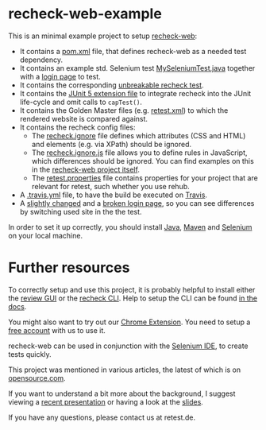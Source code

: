 recheck-web-example
===================

This is an minimal example project to setup [recheck-web](https://github.com/retest/recheck-web):

- It contains a [pom.xml](pom.xml) file, that defines recheck-web as a needed test dependency.
- It contains an example std. Selenium test [MySeleniumTest.java](src/test/java/de/retest/recheck/example/MySeleniumTest.java) together with a [login page](src/test/resources/demo-app.html) to test.
- It contains the corresponding [unbreakable recheck test](src/test/java/de/retest/recheck/example/MyUnbreakableSeleniumTest.java).
- It contains the [JUnit 5 extension file](src/test/resources/META-INF/services/org.junit.jupiter.api.extension.Extension) to integrate recheck into the JUnit life-cycle and omit calls to `capTest()`.
- It contains the Golden Master files (e.g. [retest.xml](src/test/resources/retest/recheck/de.retest.recheck.example.MyUnbreakableSeleniumTest/login.00.recheck/retest.xml)) to which the rendered website is compared against.
- It contains the recheck config files:
    - The [recheck.ignore](.retest/recheck.ignore) file defines which attributes (CSS and HTML) and elements (e.g. via XPath) should be ignored.
    - The [recheck.ignore.js](.retest/recheck.ignore.js) file allows you to define rules in JavaScript, which differences should be ignored. You can find examples on this in the [recheck-web project itself](https://github.com/retest/recheck-web/blob/master/.retest/recheck.ignore.js).
    - The [retest.properties](.retest/retest.properties) file contains properties for your project that are relevant for retest, such whether you use rehub.
- A [.travis.yml](.travis.yml) file, to have the build be executed on [Travis](https://travis-ci.com/retest/recheck-web-example).
- A [slightly changed](src/test/resources/demo-app_btn-change.html) and a [broken login page](src/test/resources/demo-app_CSS-broken.html), so you can see differences by switching used site in the the test.

In order to set it up correctly, you should install [Java](https://www.java.com/de/download/help/download_options.xml), [Maven](https://maven.apache.org/install.html) and [Selenium](https://www.seleniumhq.org/download/) on your local machine.


Further resources
=================

To correctly setup and use this project, it is probably helpful to install either the [review GUI](https://assets.retest.org/releases/review.html) or the [recheck CLI](https://github.com/retest/recheck.cli/releases). Help to setup the CLI can be found [in the docs](https://docs.retest.de/recheck.cli/setup/).

You might also want to try out our [Chrome Extension](https://chrome.google.com/webstore/detail/recheck-web-demo/ifbcdobnjihilgldbjeomakdaejhplii). You need to setup a [free account](https://sso.prod.cloud.retest.org/auth/realms/customer/account/) with us to use it.

recheck-web can be used in conjunction with the [Selenium IDE](https://chrome.google.com/webstore/detail/selenium-ide/mooikfkahbdckldjjndioackbalphokd), to create tests quickly.

This project was mentioned in various articles, the latest of which is on [opensource.com](https://opensource.com/article/19/10/test-automation-without-assertions). 

If you want to understand a bit more about the background, I suggest viewing a [recent presentation](https://www.youtube.com/watch?v=2CGu7vNVY00) or having a look at the [slides](https://www.slideshare.net/roesslerj/testing-without-assertions).

If you have any questions, please contact us at retest.de. 
